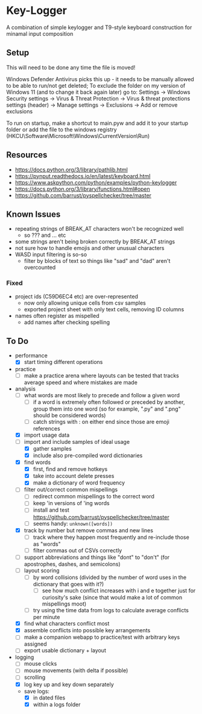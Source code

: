 # Key-Logger
A combination of simple keylogger and T9-style keyboard construction for minamal input composition

## Setup
This will need to be done any time the file is moved!

Windows Defender Antivirus picks this up - it needs to be manually allowed to be able to run/not get deleted;
To exclude the folder on my version of Windows 11 (and to change it back again later) go to:
Settings -> Windows Security settings -> Virus & Threat Protection -> Virus  & threat protections settings (header) -> Manage settings -> Exclusions -> Add or remove exclusions

To run on startup, make a shortcut to main.pyw and add it to your startup folder or add the file to the windows registry (HKCU\Software\Microsoft\Windows\CurrentVersion\Run)

## Resources
- https://docs.python.org/3/library/pathlib.html
- https://pynput.readthedocs.io/en/latest/keyboard.html
- https://www.askpython.com/python/examples/python-keylogger
- https://docs.python.org/3/library/functions.html#open
- https://github.com/barrust/pyspellchecker/tree/master


## Known Issues
- repeating strings of BREAK_AT characters won't be recognized well
  - so ??? and ... etc
- some strings aren't being broken correctly by BREAK_AT strings
- not sure how to handle emojis and other unusual characters
- WASD input filtering is so-so
  - filter by blocks of text so things like "sad" and "dad" aren't overcounted

### Fixed
- project ids (C59D6EC4 etc) are over-represented
  - now only allowing unique cells from csv samples
  - exported project sheet with only text cells, removing ID columns
- names often register as mispelled
  - add names after checking spelling

## To Do
- performance
  - [x] start timing different operations
- practice
  - [ ] make a practice arena where layouts can be tested that tracks average speed and where mistakes are made
- analysis
  - [ ] what words are most likely to precede and follow a given word
    - [ ] if a word is extremely often followed or preceded by another, group them into one word (so for example, ".py" and ".png" should be considered words)
    - [ ] catch strings with : on either end since those are emoji references
  - [x] import usage data
  - [ ] import and include samples of ideal usage
    - [x] gather samples
    - [x] include also pre-compiled word dictionaries
  - [x] find words
    - [x] first, find and remove hotkeys
    - [x] take into account delete presses
    - [x] make a dictionary of word frequency
  - [ ] filter out/correct common mispellings
    - [ ] redirect common mispellings to the correct word
    - [ ] keep 'in versions of 'ing words
    - [ ] install and test https://github.com/barrust/pyspellchecker/tree/master
    - [ ] seems handy: `unknown([words])`
  - [x] track by number but remove commas and new lines
    - [ ] track where they happen most frequently and re-include those as "words"
    - [ ] filter commas out of CSVs correctly
  - [ ] support abbreviations and things like "dont" to "don't" (for apostrophes, dashes, and semicolons)
  - [ ] layout scoring
    - [ ] by word collisions (divided by the number of word uses in the dictionary that goes with it?)
      - [ ] see how much conflict increases with i and e together just for curiosity's sake (since that would make a lot of common mispellings moot)
    - [ ] try using the time data from logs to calculate average conflicts per minute
  - [x] find what characters conflict most
  - [x] assemble conflicts into possible key arrangements
  - [ ] make a companion webapp to practice/test with arbitrary keys assigned
  - [ ] export usable dictionary + layout
- logging
  - [ ] mouse clicks
  - [ ] mouse movements (with delta if possible)
  - [ ] scrolling
  - [x] log key up and key down separately
  - save logs:
    - [x] in dated files
    - [x] within a logs folder